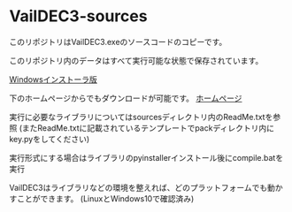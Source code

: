 # VailDEC3-sources

このリポジトリはVailDEC3.exeのソースコードのコピーです。

このリポジトリ内のデータはすべて実行可能な状態で保存されています。

<a href="https://github.com/Vail-Zero/VailDEC3-sources/releases/tag/1.0.0">Windowsインストーラ版</a>

下のホームページからでもダウンロードが可能です。
<a href="http://gdec.starfree.jp/">ホームページ</a>

実行に必要なライブラリについてはsourcesディレクトリ内のReadMe.txtを参照
(またReadMe.txtに記載されているテンプレートでpackディレクトリ内にkey.pyをしてください)

実行形式にする場合はライブラリのpyinstallerインストール後にcompile.batを実行

VailDEC3はライブラリなどの環境を整えれば、どのプラットフォームでも動かすことができます。
(LinuxとWindows10で確認済み)

